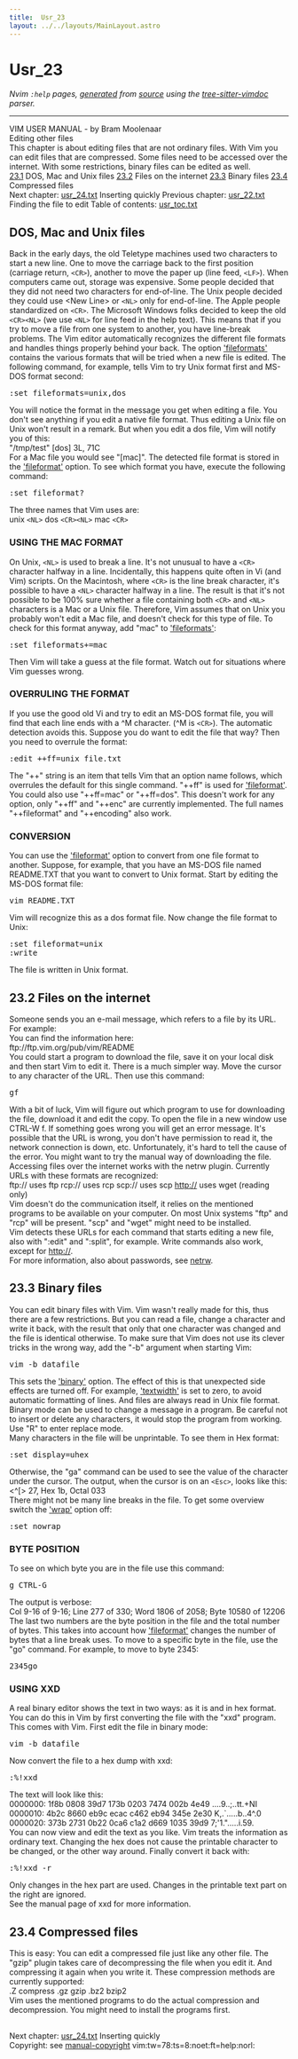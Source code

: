 ```yaml
---
title:  Usr_23
layout: ../../layouts/MainLayout.astro
---
```


  <a name="usr_23.txt"></a><a name="23.1"></a><h1> Usr_23</h1>
  <p>
    <i>
    Nvim <code>:help</code> pages, <a href="https://github.com/neovim/neovim/blob/master/scripts/gen_help_html.lua">generated</a>
    from <a href="https://github.com/neovim/neovim/blob/master/runtime/doc/usr_23.txt">source</a>
    using the <a href="https://github.com/neovim/tree-sitter-vimdoc">tree-sitter-vimdoc</a> parser.
    </i>
  </p>
  <hr>
  <div class="old-help-para">		     VIM USER MANUAL - by Bram Moolenaar</div>
<div class="old-help-para">			     Editing other files</div>
<div class="old-help-para">This chapter is about editing files that are not ordinary files.  With Vim you
can edit files that are compressed.  Some files need to be accessed over the
internet.  With some restrictions, binary files can be edited as well.</div>
<div class="old-help-para"><a href="/neovim-docs-web/en/usr_23#23.1">23.1</a>  	DOS, Mac and Unix files
<a href="/neovim-docs-web/en/usr_23#23.2">23.2</a>  	Files on the internet
<a href="/neovim-docs-web/en/usr_23#23.3">23.3</a>  	Binary files
<a href="/neovim-docs-web/en/usr_23#23.4">23.4</a>  	Compressed files</div>
<div class="old-help-para">     Next chapter: <a href="/neovim-docs-web/en/usr_24#usr_24.txt">usr_24.txt</a>  Inserting quickly
 Previous chapter: <a href="/neovim-docs-web/en/usr_22#usr_22.txt">usr_22.txt</a>  Finding the file to edit
Table of contents: <a href="/neovim-docs-web/en/usr_toc#usr_toc.txt">usr_toc.txt</a></div>
<div class="old-help-para"><h2 class="help-heading">	DOS, Mac and Unix files</h2></div>
<div class="old-help-para">Back in the early days, the old Teletype machines used two characters to
start a new line.  One to move the carriage back to the first position
(carriage return, <code>&lt;CR&gt;</code>), another to move the paper up (line feed, <code>&lt;LF&gt;</code>).
   When computers came out, storage was expensive.  Some people decided that
they did not need two characters for end-of-line.  The Unix people decided
they could use &lt;New Line&gt; or <code>&lt;NL&gt;</code> only for end-of-line.  The Apple people
standardized on <code>&lt;CR&gt;</code>.  The Microsoft Windows folks decided to keep the old
<code>&lt;CR&gt;</code><code>&lt;NL&gt;</code> (we use <code>&lt;NL&gt;</code> for line feed in the help text).
   This means that if you try to move a file from one system to another, you
have line-break problems.  The Vim editor automatically recognizes the
different file formats and handles things properly behind your back.
   The option <a href="/neovim-docs-web/en/options#'fileformats'">'fileformats'</a> contains the various formats that will be tried
when a new file is edited.  The following command, for example, tells Vim to
try Unix format first and MS-DOS format second:<pre>:set fileformats=unix,dos</pre>
You will notice the format in the message you get when editing a file.  You
don't see anything if you edit a native file format.  Thus editing a Unix file
on Unix won't result in a remark.  But when you edit a dos file, Vim will
notify you of this:</div>
<div class="old-help-para"><div class="help-column_heading">	"/tmp/test" [dos] 3L, 71C</div></div>
<div class="old-help-para">For a Mac file you would see "[mac]".
   The detected file format is stored in the <a href="/neovim-docs-web/en/options#'fileformat'">'fileformat'</a> option.  To see
which format you have, execute the following command:<pre>:set fileformat?</pre>
The three names that Vim uses are:</div>
<div class="old-help-para">	unix		<code>&lt;NL&gt;</code>
	dos		<code>&lt;CR&gt;</code><code>&lt;NL&gt;</code>
	mac		<code>&lt;CR&gt;</code></div>
<div class="old-help-para"><a name="_using-the-mac-format"></a><h3 class="help-heading">USING THE MAC FORMAT</h3></div>
<div class="old-help-para">On Unix, <code>&lt;NL&gt;</code> is used to break a line.  It's not unusual to have a <code>&lt;CR&gt;</code>
character halfway in a line.  Incidentally, this happens quite often in Vi
(and Vim) scripts.
   On the Macintosh, where <code>&lt;CR&gt;</code> is the line break character, it's possible to
have a <code>&lt;NL&gt;</code> character halfway in a line.
   The result is that it's not possible to be 100% sure whether a file
containing both <code>&lt;CR&gt;</code> and <code>&lt;NL&gt;</code> characters is a Mac or a Unix file.  Therefore,
Vim assumes that on Unix you probably won't edit a Mac file, and doesn't check
for this type of file.  To check for this format anyway, add "mac" to
<a href="/neovim-docs-web/en/options#'fileformats'">'fileformats'</a>:<pre>:set fileformats+=mac</pre>
Then Vim will take a guess at the file format.  Watch out for situations where
Vim guesses wrong.</div>
<div class="old-help-para"><a name="_overruling-the-format"></a><h3 class="help-heading">OVERRULING THE FORMAT</h3></div>
<div class="old-help-para">If you use the good old Vi and try to edit an MS-DOS format file, you will
find that each line ends with a ^M character.  (^M is <code>&lt;CR&gt;</code>).  The automatic
detection avoids this.  Suppose you do want to edit the file that way?  Then
you need to overrule the format:<pre>:edit ++ff=unix file.txt</pre>
The "++" string is an item that tells Vim that an option name follows, which
overrules the default for this single command.  "++ff" is used for
<a href="/neovim-docs-web/en/options#'fileformat'">'fileformat'</a>.  You could also use "++ff=mac" or "++ff=dos".
   This doesn't work for any option, only "++ff" and "++enc" are currently
implemented.  The full names "++fileformat" and "++encoding" also work.</div>
<div class="old-help-para"><a name="_conversion"></a><h3 class="help-heading">CONVERSION</h3></div>
<div class="old-help-para">You can use the <a href="/neovim-docs-web/en/options#'fileformat'">'fileformat'</a> option to convert from one file format to
another.  Suppose, for example, that you have an MS-DOS file named README.TXT
that you want to convert to Unix format.  Start by editing the MS-DOS format
file:<pre>vim README.TXT</pre>
Vim will recognize this as a dos format file.  Now change the file format to
Unix:<pre>:set fileformat=unix
:write</pre>
The file is written in Unix format.</div>
<div class="old-help-para"><h2 class="help-heading"><span class="help-heading-tags"><a name="23.2"></a><span class="help-tag">23.2</span>  	Files on the internet</span></h2></div>
<div class="old-help-para">Someone sends you an e-mail message, which refers to a file by its URL.  For
example:</div>
<div class="old-help-para"><div class="help-column_heading">	You can find the information here:</div><div class="help-column_heading">		ftp://ftp.vim.org/pub/vim/README</div></div>
<div class="old-help-para">You could start a program to download the file, save it on your local disk and
then start Vim to edit it.
   There is a much simpler way.  Move the cursor to any character of the URL.
Then use this command:<pre>gf</pre>
With a bit of luck, Vim will figure out which program to use for downloading
the file, download it and edit the copy.  To open the file in a new window use
CTRL-W f.
   If something goes wrong you will get an error message.  It's possible that
the URL is wrong, you don't have permission to read it, the network connection
is down, etc.  Unfortunately, it's hard to tell the cause of the error.  You
might want to try the manual way of downloading the file.</div>
<div class="old-help-para">Accessing files over the internet works with the netrw plugin.  Currently URLs
with these formats are recognized:</div>
<div class="old-help-para">	ftp://		uses ftp
	rcp://		uses rcp
	scp://		uses scp
	<a href="http://">http://</a>		uses wget (reading only)</div>
<div class="old-help-para">Vim doesn't do the communication itself, it relies on the mentioned programs
to be available on your computer.  On most Unix systems "ftp" and "rcp" will
be present.  "scp" and "wget" might need to be installed.</div>
<div class="old-help-para">Vim detects these URLs for each command that starts editing a new file, also
with ":edit" and ":split", for example.  Write commands also work, except for
<a href="http://">http://</a>.</div>
<div class="old-help-para">For more information, also about passwords, see <a href="/neovim-docs-web/en/pi_netrw#netrw">netrw</a>.</div>
<div class="old-help-para"><h2 class="help-heading"><span class="help-heading-tags"><a name="23.3"></a><span class="help-tag">23.3</span>  	Binary files</span></h2></div>
<div class="old-help-para">You can edit binary files with Vim.  Vim wasn't really made for this, thus
there are a few restrictions.  But you can read a file, change a character and
write it back, with the result that only that one character was changed and
the file is identical otherwise.
   To make sure that Vim does not use its clever tricks in the wrong way, add
the "-b" argument when starting Vim:<pre>vim -b datafile</pre>
This sets the <a href="/neovim-docs-web/en/options#'binary'">'binary'</a> option.  The effect of this is that unexpected side
effects are turned off.  For example, <a href="/neovim-docs-web/en/options#'textwidth'">'textwidth'</a> is set to zero, to avoid
automatic formatting of lines.  And files are always read in Unix file format.</div>
<div class="old-help-para">Binary mode can be used to change a message in a program.  Be careful not to
insert or delete any characters, it would stop the program from working.  Use
"R" to enter replace mode.</div>
<div class="old-help-para">Many characters in the file will be unprintable.  To see them in Hex format:<pre>:set display=uhex</pre>
Otherwise, the "ga" command can be used to see the value of the character
under the cursor.  The output, when the cursor is on an <code>&lt;Esc&gt;</code>, looks like
this:</div>
<div class="old-help-para"><div class="help-column_heading">	&lt;^[&gt;  27,  Hex 1b,  Octal 033</div></div>
<div class="old-help-para">There might not be many line breaks in the file.  To get some overview switch
the <a href="/neovim-docs-web/en/options#'wrap'">'wrap'</a> option off:<pre>:set nowrap</pre>
<a name="_byte-position"></a><h3 class="help-heading">BYTE POSITION</h3></div>
<div class="old-help-para">To see on which byte you are in the file use this command:<pre>g CTRL-G</pre>
The output is verbose:</div>
<div class="old-help-para"><div class="help-column_heading">    Col 9-16 of 9-16; Line 277 of 330; Word 1806 of 2058; Byte 10580 of 12206</div></div>
<div class="old-help-para">The last two numbers are the byte position in the file and the total number of
bytes.  This takes into account how <a href="/neovim-docs-web/en/options#'fileformat'">'fileformat'</a> changes the number of bytes
that a line break uses.
    To move to a specific byte in the file, use the "go" command.  For
example, to move to byte 2345:<pre>2345go</pre>
<a name="_using-xxd"></a><h3 class="help-heading">USING XXD</h3></div>
<div class="old-help-para">A real binary editor shows the text in two ways: as it is and in hex format.
You can do this in Vim by first converting the file with the "xxd" program.
This comes with Vim.
   First edit the file in binary mode:<pre>vim -b datafile</pre>
Now convert the file to a hex dump with xxd:<pre>:%!xxd</pre>
The text will look like this:</div>
<div class="old-help-para"><div class="help-column_heading">	0000000: 1f8b 0808 39d7 173b 0203 7474 002b 4e49  ....9..;..tt.+NI</div><div class="help-column_heading">	0000010: 4b2c 8660 eb9c ecac c462 eb94 345e 2e30  K,.`.....b..4^.0</div><div class="help-column_heading">	0000020: 373b 2731 0b22 0ca6 c1a2 d669 1035 39d9  7;'1.".....i.59.</div></div>
<div class="old-help-para">You can now view and edit the text as you like.  Vim treats the information as
ordinary text.  Changing the hex does not cause the printable character to be
changed, or the other way around.
   Finally convert it back with:
<pre>:%!xxd -r</pre>
Only changes in the hex part are used.  Changes in the printable text part on
the right are ignored.</div>
<div class="old-help-para">See the manual page of xxd for more information.</div>
<div class="old-help-para"><h2 class="help-heading"><span class="help-heading-tags"><a name="23.4"></a><span class="help-tag">23.4</span>  	Compressed files</span></h2></div>
<div class="old-help-para">This is easy: You can edit a compressed file just like any other file.  The
"gzip" plugin takes care of decompressing the file when you edit it.  And
compressing it again when you write it.
   These compression methods are currently supported:</div>
<div class="old-help-para">	.Z	compress
	.gz	gzip
	.bz2	bzip2</div>
<div class="old-help-para">Vim uses the mentioned programs to do the actual compression and
decompression.  You might need to install the programs first.</div>
<div class="old-help-para"><a name="_-"></a><h2 class="help-heading"></h2>Next chapter: <a href="/neovim-docs-web/en/usr_24#usr_24.txt">usr_24.txt</a>  Inserting quickly</div>
<div class="old-help-para">Copyright: see <a href="/neovim-docs-web/en/usr_01#manual-copyright">manual-copyright</a>  vim:tw=78:ts=8:noet:ft=help:norl:</div>

  
  